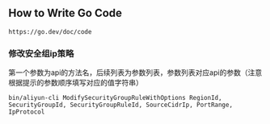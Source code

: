 ## How to Write Go Code

```
https://go.dev/doc/code
```

### 修改安全组ip策略
第一个参数为api的方法名，后续列表为参数列表，参数列表对应api的参数（注意根据提示的参数顺序填写对应的值字符串）
```
bin/aliyun-cli ModifySecurityGroupRuleWithOptions RegionId, SecurityGroupId, SecurityGroupRuleId, SourceCidrIp, PortRange, IpProtocol
```

